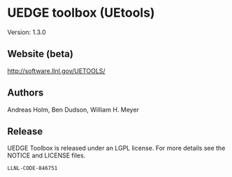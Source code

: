 # UEDGE toolbox (UEtools) 
Version: 1.3.0

## Website (beta)
http://software.llnl.gov/UETOOLS/

## Authors
Andreas Holm, Ben Dudson, William H. Meyer

## Release 

UEDGE Toolbox is released under an LGPL license.  For more details see the
NOTICE and LICENSE files.

``LLNL-CODE-846751``
